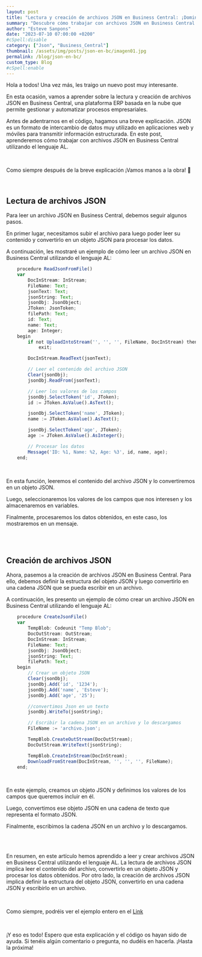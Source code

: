 ```yaml
---
layout: post
title: "Lectura y creación de archivos JSON en Business Central: ¡Domina el intercambio de datos estructurados!"
summary: "Descubre cómo trabajar con archivos JSON en Business Central utilizando el lenguaje AL. Aprende a leer y procesar datos de archivos JSON, así como a crear y descargar archivos JSON. Mejora tus habilidades en el intercambio de datos estructurados y potencia tus proyectos en Business Central."
author: "Esteve Sanpons"
date: "2023-07-10 07:00:00 +0200"
#cSpell:disable
category: ["Json", "Business_Central"]
thumbnail: /assets/img/posts/json-en-bc/imagen01.jpg
permalink: /blog/json-en-bc/
custom_type: Blog
#cSpell:enable
---
```


Hola a todos! Una vez más, les traigo un nuevo post muy interesante.

En esta ocasión, vamos a aprender sobre la lectura y creación de archivos JSON en Business Central, una plataforma ERP basada en la nube que permite gestionar y automatizar procesos empresariales.

Antes de adentrarnos en el código, hagamos una breve explicación. JSON es un formato de intercambio de datos muy utilizado en aplicaciones web y móviles para transmitir información estructurada. En este post, aprenderemos cómo trabajar con archivos JSON en Business Central utilizando el lenguaje AL.

<br>

Como siempre después de la breve explicación ¡Vamos manos a la obra! :clap:

<br>

## Lectura de archivos JSON

Para leer un archivo JSON en Business Central, debemos seguir algunos pasos.

En primer lugar, necesitamos subir el archivo para luego poder leer su contenido y convertirlo en un objeto JSON para procesar los datos.

A continuación, les mostraré un ejemplo de cómo leer un archivo JSON en Business Central utilizando el lenguaje AL:

```javascript
    procedure ReadJsonFromFile()
    var
        DocInStream: InStream;
        FileName: Text;
        jsonText: Text;
        jsonString: Text;
        jsonObj: JsonObject;
        JToken: JsonToken;
        filePath: Text;
        id: Text;
        name: Text;
        age: Integer;
    begin
        if not UploadIntoStream('', '', '', FileName, DocInStream) then
            exit;

        DocInStream.ReadText(jsonText);

        // Leer el contenido del archivo JSON
        Clear(jsonObj);
        jsonObj.ReadFrom(jsonText);

        // Leer los valores de los campos
        jsonObj.SelectToken('id', JToken);
        id := JToken.AsValue().AsText();

        jsonObj.SelectToken('name', JToken);
        name := JToken.AsValue().AsText();

        jsonObj.SelectToken('age', JToken);
        age := JToken.AsValue().AsInteger();

        // Procesar los datos
        Message('ID: %1, Name: %2, Age: %3', id, name, age);
    end;
```

<br>

En esta función, leeremos el contenido del archivo JSON y lo convertiremos en un objeto JSON.

Luego, seleccionaremos los valores de los campos que nos interesen y los almacenaremos en variables.

Finalmente, procesaremos los datos obtenidos, en este caso, los mostraremos en un mensaje.

<br><br>

## Creación de archivos JSON

Ahora, pasemos a la creación de archivos JSON en Business Central. Para ello, debemos definir la estructura del objeto JSON y luego convertirlo en una cadena JSON que se pueda escribir en un archivo.

A continuación, les presento un ejemplo de cómo crear un archivo JSON en Business Central utilizando el lenguaje AL:

```javascript
    procedure CreateJsonFile()
    var
        TempBlob: Codeunit "Temp Blob";
        DocOutStream: OutStream;
        DocInStream: InStream;
        FileName: Text;
        jsonObj: JsonObject;
        jsonString: Text;
        filePath: Text;
    begin
        // Crear un objeto JSON
        Clear(jsonObj);
        jsonObj.Add('id', '1234');
        jsonObj.Add('name', 'Esteve');
        jsonObj.Add('age', '25');

        //convertimos Json en un texto
        jsonObj.WriteTo(jsonString);

        // Escribir la cadena JSON en un archivo y lo descargamos
        FileName := 'archivo.json';

        TempBlob.CreateOutStream(DocOutStream);
        DocOutStream.WriteText(jsonString);

        TempBlob.CreateInStream(DocInStream);
        DownloadFromStream(DocInStream, '', '', '', FileName);
    end;
```

<br>

En este ejemplo, creamos un objeto JSON y definimos los valores de los campos que queremos incluir en él.

Luego, convertimos ese objeto JSON en una cadena de texto que representa el formato JSON.

Finalmente, escribimos la cadena JSON en un archivo y lo descargamos.

<br><br>

En resumen, en este artículo hemos aprendido a leer y crear archivos JSON en Business Central utilizando el lenguaje AL. La lectura de archivos JSON implica leer el contenido del archivo, convertirlo en un objeto JSON y procesar los datos obtenidos. Por otro lado, la creación de archivos JSON implica definir la estructura del objeto JSON, convertirlo en una cadena JSON y escribirlo en un archivo.

<br>

Como siempre, podréis ver el ejemplo entero en el [Link](https://github.com/Esanpons/EjemploSencillos-AL/tree/main/JsonBasico)

<br>

¡Y eso es todo! Espero que esta explicación y el código os hayan sido de ayuda. Si tenéis algún comentario o pregunta, no dudéis en hacerla. ¡Hasta la próxima!
